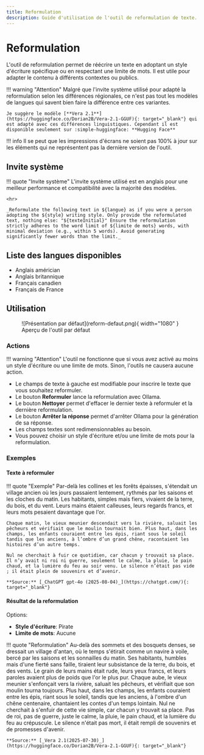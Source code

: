 ```yaml
---
title: Reformulation
description: Guide d'utilisation de l'outil de reformulation de texte.
---
```


# Reformulation

L'outil de reformulation permet de réécrire un texte en adoptant un style d'écriture spécifique ou en respectant une limite de mots. Il est utile pour adapter le contenu à différents contextes ou publics.

!!! warning "Attention"
    Malgré que l'invite système utilisé pour adapté la reformulation selon les différences régionales, ce n'est pas tout les modèles de langues qui savent bien faire la différence entre ces variantes.

    Je suggère le modèle [**Vera 2.1**](https://huggingface.co/Dorian2B/Vera-2.1-GGUF){: target="_blank"} qui est adapté avec ces différences linguistiques. Cependant il est disponible seulement sur :simple-huggingface: **Hugging Face**

!!! info 
    Il se peut que les impressions d'écrans ne soient pas 100% à jour sur les éléments qui ne représentent pas la dernière version de l'outil.

## Invite système

!!! quote "Invite système"
    L'invite système utilisé est en anglais pour une meilleur performance et compatibilité avec la majorité des modèles.

    <hr>

    _Reformulate the following text in ${langue} as if you were a person adopting the ${style} writing style. Only provide the reformulated text, nothing else: "${texteInitial}" Ensure the reformulation strictly adheres to the word limit of ${limite de mots} words, with minimal deviation (e.g., within 5 words). Avoid generating significantly fewer words than the limit._

## Liste des langues disponibles

- Anglais américian
- Anglais britannique
- Français canadien
- Français de France

## Utilisation


<figure markdown>
  ![Présentation par défaut](reform-defaut.png){ width="1080" }
  <figcaption>Aperçu de l'outil par défaut</figcaption>
</figure>

### Actions

!!! warning "Attention"
    L'outil ne fonctionne que si vous avez activé au moins un style d'écriture ou une limite de mots. Sinon, l'outils ne causera aucune action.


- Le champs de texte à gauche est modifiable pour inscrire le texte que vous souhaitez reformuler.
- Le bouton **Reformuler** lance la reformulation avec Ollama.
- Le bouton **Nettoyer** permet d'effacer le dernier texte à reformuler et la dernière reformulation.
- Le bouton **Arrêter la réponse** permet d'arrêter Ollama pour la génération de sa réponse.
- Les champs textes sont redimensionnables au besoin.
- Vous pouvez choisir un style d'écriture et/ou une limite de mots pour la reformulation.

### Exemples


#### Texte à reformuler
!!! quote "Exemple"
    Par-delà les collines et les forêts épaisses, s'étendait un village ancien où les jours passaient lentement, rythmés par les saisons et les cloches du matin. Les habitants, simples mais fiers, vivaient de la terre, du bois, et du vent. Leurs mains étaient calleuses, leurs regards francs, et leurs mots pesaient davantage que l'or.

    Chaque matin, le vieux meunier descendait vers la rivière, saluait les pêcheurs et vérifiait que le moulin tournait bien. Plus haut, dans les champs, les enfants couraient entre les épis, riant sous le soleil tandis que les anciens, à l’ombre d’un grand chêne, racontaient les histoires d’un autre temps.

    Nul ne cherchait à fuir ce quotidien, car chacun y trouvait sa place. Il n’y avait ni roi ni guerre, seulement le calme, la pluie, le pain chaud, et la lumière du feu au soir venu. Le silence n’était pas vide ; il était plein de souvenirs et d’avenir.

    **Source:** [_ChatGPT gpt-4o (2025-08-04)_](https://chatgpt.com/){: target="_blank"}

#### Résultat de la reformulation

Options:

- **Style d'écriture**: Pirate
- **Limite de mots**: Aucune

!!! quote "Reformulation"
    Au-delà des sommets et des bosquets denses, se dressait un village d'antan, où le temps s'étirait comme un navire à voile, bercé par les saisons et les sonnailles du matin. Ses habitants, humbles mais d'une fierté sans faille, tiraient leur subsistance de la terre, du bois, et des vents. Le grain de leurs mains était rude, leurs yeux francs, et leurs paroles avaient plus de poids que l'or le plus pur.
    Chaque aube, le vieux meunier s'enfonçait vers la rivière, saluait les pêcheurs, et vérifiait que son moulin tourna toujours. Plus haut, dans les champs, les enfants couraient entre les épis, riant sous le soleil, tandis que les anciens, à l'ombre d'un chêne centenaire, chantaient les contes d'un temps lointain.
    Nul ne cherchait à s'enfuir de cette vie simple, car chacun y trouvait sa place. Pas de roi, pas de guerre, juste le calme, la pluie, le pain chaud, et la lumière du feu au crépuscule. Le silence n'était pas mort, il était rempli de souvenirs et de promesses d'avenir.

    **Source:** [_Vera 2.1(2025-07-30)_](https://huggingface.co/Dorian2B/Vera-2.1-GGUF){: target="_blank"}